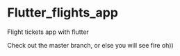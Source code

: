 # Flutter_flights_app
Flight tickets app with flutter


Check out the master branch, or else you will see fire oh))
